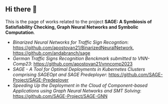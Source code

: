 ## Hi there 👋

This is the page of works related to the project **SAGE: A Symbiosis of Satisfiability Checking, Graph Neural Networks and Symbolic Computation**.

* _Binarized Neural Networks for Traffic Sign Recogntion_: https://github.com/apostovan21/BinarizedNeuralNetwork, https://github.com/andabranch/sage
* _German Traffic Signs Recognition Benckmark submitted to VNN-Comp23_: https://github.com/apostovan21/vnncomp2023
* _SAGE - A Tool for Optimal Deployments in Kubernetes Clusters comprising SAGEOpt and SAGE Predeployer_: https://github.com/SAGE-Project/SAGE-Predeployer
* _Speeding Up the Deployment in the Cloud of Component-based Applications using Graph Neural Networks and SMT Solving_: https://github.com/SAGE-Project/SAGE-GNN





<!--

**Here are some ideas to get you started:**

🙋‍♀️ A short introduction - what is your organization all about?
🌈 Contribution guidelines - how can the community get involved?
👩‍💻 Useful resources - where can the community find your docs? Is there anything else the community should know?
🍿 Fun facts - what does your team eat for breakfast?
🧙 Remember, you can do mighty things with the power of [Markdown](https://docs.github.com/github/writing-on-github/getting-started-with-writing-and-formatting-on-github/basic-writing-and-formatting-syntax)
-->
